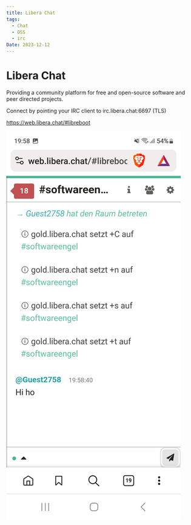 ```yaml
---
title: Libera Chat
tags:
  - Chat
  - OSS
  - irc
Date: 2023-12-12
---
```


# Libera Chat

Providing a community platform for free and open-source software and peer directed projects.

Connect by pointing your IRC client to irc.libera.chat:6697 (TLS)

https://web.libera.chat/#libreboot

![](../_asset/Screenshot_20231212_195852_Brave.jpg)